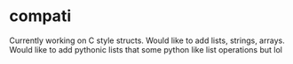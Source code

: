 # compati

Currently working on C style structs. Would like to add lists, strings, arrays. Would like to add pythonic lists that some python like list operations but lol 
